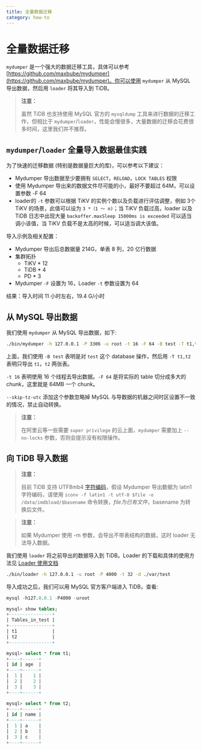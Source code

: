 ```yaml
---
title: 全量数据迁移
category: how-to
---
```


# 全量数据迁移

`mydumper` 是一个强大的数据迁移工具，具体可以参考 [https://github.com/maxbube/mydumper](https://github.com/maxbube/mydumper)。你可以使用 `mydumper` 从 MySQL 导出数据，然后用 `loader` 将其导入到 TiDB。

> **注意：**
>
> 虽然 TiDB 也支持使用 MySQL 官方的 `mysqldump` 工具来进行数据的迁移工作，但相比于 `mydumper`/`loader`，性能会慢很多，大量数据的迁移会花费很多时间，这里我们并不推荐。

## `mydumper`/`loader` 全量导入数据最佳实践

为了快速的迁移数据 (特别是数据量巨大的库)，可以参考以下建议：

* Mydumper 导出数据至少要拥有 `SELECT`，`RELOAD`，`LOCK TABLES` 权限
* 使用 Mydumper 导出来的数据文件尽可能的小，最好不要超过 64M，可以设置参数 -F 64
* loader的 `-t` 参数可以根据 TiKV 的实例个数以及负载进行评估调整，例如 3个 TiKV 的场景，此值可以设为 `3 *（1 ～ n)`；当 TiKV 负载过高，loader 以及 TiDB 日志中出现大量 `backoffer.maxSleep 15000ms is exceeded` 可以适当调小该值，当 TiKV 负载不是太高的时候，可以适当调大该值。

导入示例及相关配置：

- Mydumper 导出后总数据量 214G，单表 8 列，20 亿行数据
- 集群拓扑
    - TiKV * 12
    - TiDB * 4
    - PD * 3
- Mydumper `-F` 设置为 16，Loader `-t` 参数设置为 64

结果：导入时间 11 小时左右，19.4 G/小时

## 从 MySQL 导出数据

我们使用 `mydumper` 从 MySQL 导出数据，如下:

```bash
./bin/mydumper -h 127.0.0.1 -P 3306 -u root -t 16 -F 64 -B test -T t1,t2 --skip-tz-utc -o ./var/test
```

上面，我们使用 `-B test` 表明是对 `test` 这个 database 操作，然后用 `-T t1,t2` 表明只导出 `t1`，`t2` 两张表。

`-t 16` 表明使用 16 个线程去导出数据。`-F 64` 是将实际的 table 切分成多大的 chunk，这里就是 64MB 一个 chunk。

`--skip-tz-utc` 添加这个参数忽略掉 MySQL 与导数据的机器之间时区设置不一致的情况，禁止自动转换。

> **注意：**
>
> 在阿里云等一些需要 `super privilege` 的云上面，`mydumper` 需要加上 `--no-locks` 参数，否则会提示没有权限操作。

## 向 TiDB 导入数据

> **注意：**
>
> 目前 TiDB 支持 UTF8mb4 [字符编码](v2.1/reference/sql/character-set.md)，假设 Mydumper 导出数据为 latin1 字符编码，请使用 `iconv -f latin1 -t utf-8 $file -o /data/imdbload/$basename` 命令转换，$file 为已有文件，$basename 为转换后文件。

> **注意：**
>
> 如果 Mydumper 使用 -m 参数，会导出不带表结构的数据，这时 loader 无法导入数据。

我们使用 `loader` 将之前导出的数据导入到 TiDB。Loader 的下载和具体的使用方法见 [Loader 使用文档](v2.1/reference/tools/loader.md)

```bash
./bin/loader -h 127.0.0.1 -u root -P 4000 -t 32 -d ./var/test
```

导入成功之后，我们可以用 MySQL 官方客户端进入 TiDB，查看:

```sql
mysql -h127.0.0.1 -P4000 -uroot

mysql> show tables;
+----------------+
| Tables_in_test |
+----------------+
| t1             |
| t2             |
+----------------+

mysql> select * from t1;
+----+------+
| id | age  |
+----+------+
|  1 |    1 |
|  2 |    2 |
|  3 |    3 |
+----+------+

mysql> select * from t2;
+----+------+
| id | name |
+----+------+
|  1 | a    |
|  2 | b    |
|  3 | c    |
+----+------+
```
